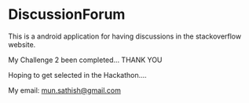 # DiscussionForum
This is a android application for having discussions in the stackoverflow website. 

My Challenge 2 been completed...  THANK YOU

Hoping to get selected in the Hackathon....  

My email: mun.sathish@gmail.com

